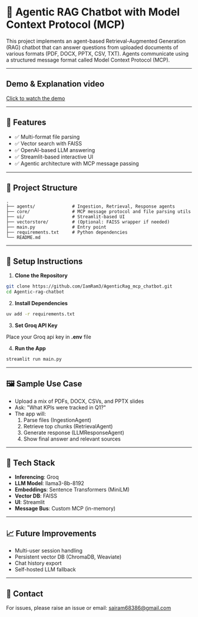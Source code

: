 # 🧠 Agentic RAG Chatbot with Model Context Protocol (MCP)

This project implements an agent-based Retrieval-Augmented Generation (RAG) chatbot that can answer questions from uploaded documents of various formats (PDF, DOCX, PPTX, CSV, TXT). Agents communicate using a structured message format called Model Context Protocol (MCP).

---

## Demo & Explanation video
[Click to watch the demo](https://drive.google.com/file/d/1Fsb5nhLsW7LGE6OW207jwTmBE5JD0ndw/view?usp=sharing)

---

## 🚀 Features

- ✅ Multi-format file parsing
- ✅ Vector search with FAISS
- ✅ OpenAI-based LLM answering
- ✅ Streamlit-based interactive UI
- ✅ Agentic architecture with MCP message passing

---

## 📁 Project Structure
```
.
├── agents/              # Ingestion, Retrieval, Response agents
├── core/                # MCP message protocol and file parsing utils
├── ui/                  # Streamlit-based UI
├── vectorstore/         # (Optional: FAISS wrapper if needed)
├── main.py              # Entry point
├── requirements.txt     # Python dependencies
└── README.md
```

---

## 🧪 Setup Instructions

1. **Clone the Repository**
```bash
git clone https://github.com/IamRam3/AgenticRag_mcp_chatbot.git
cd Agentic-rag-chatbot
```

2. **Install Dependencies**
```bash
uv add -r requirements.txt
```

3. **Set Groq API Key**

Place your Groq api key in **.env** file


4. **Run the App**
```bash
streamlit run main.py
```

---

## 🖼 Sample Use Case
- Upload a mix of PDFs, DOCX, CSVs, and PPTX slides
- Ask: "What KPIs were tracked in Q1?"
- The app will:
  1. Parse files (IngestionAgent)
  2. Retrieve top chunks (RetrievalAgent)
  3. Generate response (LLMResponseAgent)
  4. Show final answer and relevant sources

---

## 📌 Tech Stack
- **Inferencing**: Groq
- **LLM Model**: llama3-8b-8192
- **Embeddings**: Sentence Transformers (MiniLM)
- **Vector DB**: FAISS
- **UI**: Streamlit
- **Message Bus**: Custom MCP (in-memory)

---

## 📈 Future Improvements
- Multi-user session handling
- Persistent vector DB (ChromaDB, Weaviate)
- Chat history export
- Self-hosted LLM fallback

---

## 📮 Contact
For issues, please raise an issue or email: sairam68386@gmail.com

